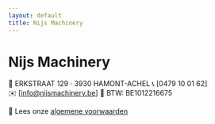 ```yaml
---
layout: default
title: Nijs Machinery
---
```


# Nijs Machinery

📍 ERKSTRAAT 129 · 3930 HAMONT-ACHEL
📞 [0479 10 01 62]  
✉️ [info@nijsmachinery.be]
🧾 BTW: BE1012216675

📄 Lees onze [algemene voorwaarden](voorwaarden.md)
